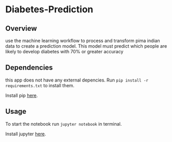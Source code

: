 # Diabetes-Prediction

## Overview
<p>use the machine learning workflow to process and transform pima indian data to create a prediction model. This model must predict which people are likely to develop diabetes with 70% or greater accuracy</p>


## Dependencies

this app does not have any external depencies. Run `pip install -r requirements.txt` to install them. 

Install pip [here](https://pip.pypa.io/en/stable/). 
## Usage
To start the notebook run `jupyter notebook` in terminal. 

Install jupyter [here](http://jupyter.readthedocs.io/en/latest/install.html).
